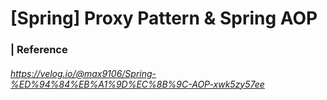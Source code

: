 # [Spring] Proxy Pattern & Spring AOP

### | Reference

###### https://velog.io/@max9106/Spring-%ED%94%84%EB%A1%9D%EC%8B%9C-AOP-xwk5zy57ee


